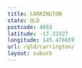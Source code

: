 ```yaml
---
title: CARRINGTON
state: QLD
postcode: 4883
latitude: -17.33327
longitude: 145.476659
url: /qld/carrington/
layout: suburb
---
```

